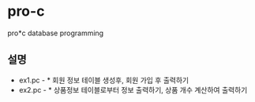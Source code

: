 # pro-c
pro*c database programming

## 설명
* ex1.pc - * 회원 정보 테이블 생성후, 회원 가입 후 출력하기
* ex2.pc - * 상품정보 테이블로부터 정보 출력하기, 상품 개수 계산하여 출력하기
